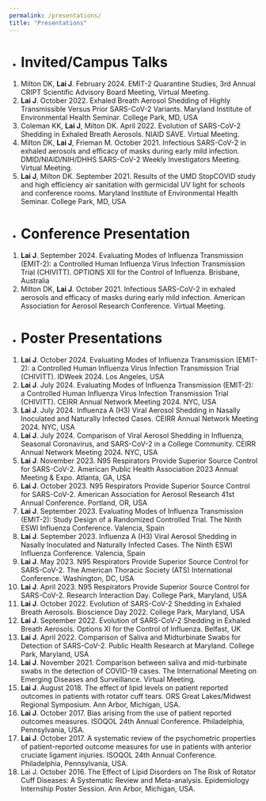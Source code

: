 ```yaml
---
permalink: /presentations/
title: "Presentations"
---
```


- # Invited/Campus Talks
1. Milton DK, **Lai J**. February 2024. EMIT-2 Quarantine Studies, 3rd Annual CRIPT Scientific Advisory Board Meeting, Virtual Meeting. 
2. **Lai J**. October 2022. Exhaled Breath Aerosol Shedding of Highly Transmissible Versus Prior SARS-CoV-2 Variants. Maryland Institute of Environmental Health Seminar. College Park, MD, USA
3. Coleman KK, **Lai J**, Milton DK. April 2022. Evolution of SARS-CoV-2 Shedding in Exhaled Breath Aerosols. NIAID SAVE. Virtual Meeting.  
4.	Milton DK, **Lai J**, Frieman M. October 2021. Infectious SARS-CoV-2 in exhaled aerosols and efficacy of masks during early mild infection. DMID/NIAID/NIH/DHHS SARS-CoV-2 Weekly Investigators Meeting. Virtual Meeting.
5.	**Lai J**, Milton DK. September 2021. Results of the UMD StopCOVID study and high efficiency air sanitation with germicidal UV light for schools and conference rooms. Maryland Institute of Environmental Health Seminar. College Park, MD, USA 

- # Conference Presentation
1.	**Lai J**. September 2024. Evaluating Modes of Influenza Transmission (EMIT-2): a Controlled Human Influenza Virus Infection Transmission Trial (CHIVITT). OPTIONS XII for the Control of Influenza. Brisbane, Australia
2.	Milton DK, **Lai J**. October 2021. Infectious SARS-CoV-2 in exhaled aerosols and efficacy of masks during early mild infection. American Association for Aerosol Research Conference. Virtual Meeting. 

- # Poster Presentations
1.	**Lai J**. October 2024. Evaluating Modes of Influenza Transmission (EMIT-2): a Controlled Human Influenza Virus Infection Transmission Trial (CHIVITT). IDWeek 2024. Los Angeles, USA
2.	**Lai J**. July 2024. Evaluating Modes of Influenza Transmission (EMIT-2): a Controlled Human Influenza Virus Infection Transmission Trial (CHIVITT). CEIRR Annual Network Meeting 2024. NYC, USA
3.	**Lai J**. July 2024. Influenza A (H3) Viral Aerosol Shedding in Nasally Inoculated and Naturally Infected Cases. CEIRR Annual Network Meeting 2024. NYC, USA
4.	**Lai J**. July 2024. Comparison of Viral Aerosol Shedding in Influenza, Seasonal Coronavirus, and SARS-CoV-2 in a College Community. CEIRR Annual Network Meeting 2024. NYC, USA
5.	**Lai J**. November 2023. N95 Respirators Provide Superior Source Control for SARS-CoV-2. American Public Health Association 2023 Annual Meeting & Expo. Atlanta, GA, USA
6.	**Lai J**. October 2023. N95 Respirators Provide Superior Source Control for SARS-CoV-2. American Association for Aerosol Research 41st Annual Conference. Portland, OR, USA
7.	**Lai J**. September 2023. Evaluating Modes of Influenza Transmission (EMIT-2): Study Design of a Randomized Controlled Trial. The Ninth ESWI Influenza Conference. Valencia, Spain
8.	**Lai J**. September 2023. Influenza A (H3) Viral Aerosol Shedding in Nasally Inoculated and Naturally Infected Cases. The Ninth ESWI Influenza Conference. Valencia, Spain
9.	**Lai J**. May 2023. N95 Respirators Provide Superior Source Control for SARS-CoV-2. The American Thoracic Society (ATS) International Conference. Washington, DC, USA
10.	**Lai J**. April 2023. N95 Respirators Provide Superior Source Control for SARS-CoV-2. Research Interaction Day. College Park, Maryland, USA  
11.	**Lai J**. October 2022. Evolution of SARS-CoV-2 Shedding in Exhaled Breath Aerosols. Bioscience Day 2022. College Park, Maryland, USA
12.	**Lai J**. September 2022. Evolution of SARS-CoV-2 Shedding in Exhaled Breath Aerosols. Options XI for the Control of Influenza. Belfast, UK
13.	**Lai J**. April 2022. Comparison of Saliva and Midturbinate Swabs for Detection of SARS-CoV-2. Public Health Research at Maryland. College Park, Maryland, USA
14.	**Lai J**. November 2021. Comparison between saliva and mid-turbinate swabs in the detection of COVID-19 cases. The International Meeting on Emerging Diseases and Surveillance. Virtual Meeting. 
15.	**Lai J**. August 2018. The effect of lipid levels on patient reported outcomes in patients with rotator cuff tears. ORS Great Lakes/Midwest Regional Symposium. Ann Arbor, Michigan, USA.  
16.	**Lai J**. October 2017. Bias arising from the use of patient reported outcomes measures. ISOQOL 24th Annual Conference. Philadelphia, Pennsylvania, USA.
17.	**Lai J**. October 2017. A systematic review of the psychometric properties of patient-reported outcome measures for use in patients with anterior cruciate ligament injuries. ISOQOL 24th Annual Conference. Philadelphia, Pennsylvania, USA. 
18.	Lai J. October 2016. The Effect of Lipid Disorders on The Risk of Rotator Cuff Diseases: A Systematic Review and Meta-analysis. Epidemiology Internship Poster Session. Ann Arbor, Michigan, USA. 
